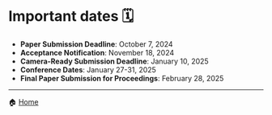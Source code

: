 # Important dates 🗓

- **Paper Submission Deadline**: October 7, 2024 
- **Acceptance Notification**: November 18, 2024 
- **Camera-Ready Submission Deadline**: January 10, 2025
- **Conference Dates**: January 27-31, 2025
- **Final Paper Submission for Proceedings**: February 28, 2025

---
🏠 [Home](https://unipv-larl.github.io/GWC2025/)

